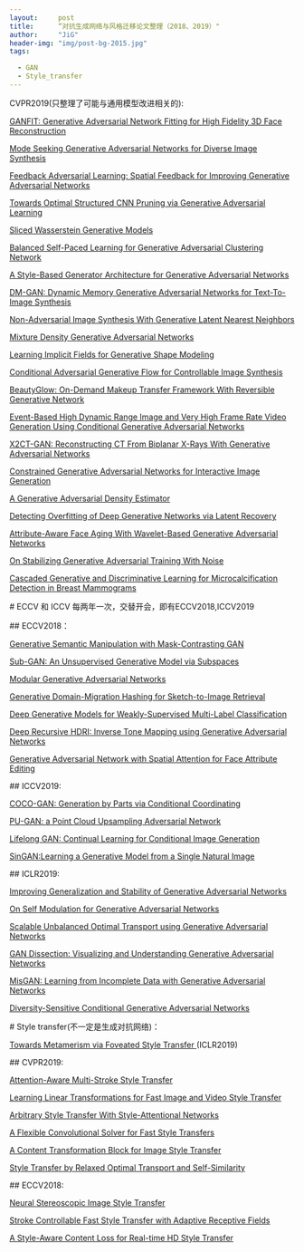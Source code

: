```yaml
---
layout:     post
title:      “对抗生成网络与风格迁移论文整理（2018、2019）"
author:     "JiG"
header-img: "img/post-bg-2015.jpg"
tags: 

  - GAN
  - Style_transfer
---
```



CVPR2019(只整理了可能与通用模型改进相关的):

[GANFIT: Generative Adversarial Network Fitting for High Fidelity 3D Face Reconstruction](http://openaccess.thecvf.com/content_CVPR_2019/html/Gecer_GANFIT_Generative_Adversarial_Network_Fitting_for_High_Fidelity_3D_Face_CVPR_2019_paper.html)

[Mode Seeking Generative Adversarial Networks for Diverse Image Synthesis](http://openaccess.thecvf.com/content_CVPR_2019/html/Mao_Mode_Seeking_Generative_Adversarial_Networks_for_Diverse_Image_Synthesis_CVPR_2019_paper.html)

[Feedback Adversarial Learning: Spatial Feedback for Improving Generative Adversarial Networks](http://openaccess.thecvf.com/content_CVPR_2019/html/Huh_Feedback_Adversarial_Learning_Spatial_Feedback_for_Improving_Generative_Adversarial_Networks_CVPR_2019_paper.html)

[Towards Optimal Structured CNN Pruning via Generative Adversarial Learning](http://openaccess.thecvf.com/content_CVPR_2019/html/Lin_Towards_Optimal_Structured_CNN_Pruning_via_Generative_Adversarial_Learning_CVPR_2019_paper.html)

[Sliced Wasserstein Generative Models](http://openaccess.thecvf.com/content_CVPR_2019/html/Wu_Sliced_Wasserstein_Generative_Models_CVPR_2019_paper.html)

[Balanced Self-Paced Learning for Generative Adversarial Clustering Network](http://openaccess.thecvf.com/content_CVPR_2019/html/Ghasedi_Balanced_Self-Paced_Learning_for_Generative_Adversarial_Clustering_Network_CVPR_2019_paper.html)

[A Style-Based Generator Architecture for Generative Adversarial Networks](http://openaccess.thecvf.com/content_CVPR_2019/html/Karras_A_Style-Based_Generator_Architecture_for_Generative_Adversarial_Networks_CVPR_2019_paper.html)

[DM-GAN: Dynamic Memory Generative Adversarial Networks for Text-To-Image Synthesis](http://openaccess.thecvf.com/content_CVPR_2019/html/Zhu_DM-GAN_Dynamic_Memory_Generative_Adversarial_Networks_for_Text-To-Image_Synthesis_CVPR_2019_paper.html)

[Non-Adversarial Image Synthesis With Generative Latent Nearest Neighbors](http://openaccess.thecvf.com/content_CVPR_2019/html/Hoshen_Non-Adversarial_Image_Synthesis_With_Generative_Latent_Nearest_Neighbors_CVPR_2019_paper.html)

[Mixture Density Generative Adversarial Networks](http://openaccess.thecvf.com/content_CVPR_2019/html/Eghbal-zadeh_Mixture_Density_Generative_Adversarial_Networks_CVPR_2019_paper.html)

[Learning Implicit Fields for Generative Shape Modeling](http://openaccess.thecvf.com/content_CVPR_2019/html/Chen_Learning_Implicit_Fields_for_Generative_Shape_Modeling_CVPR_2019_paper.html)

[Conditional Adversarial Generative Flow for Controllable Image Synthesis](http://openaccess.thecvf.com/content_CVPR_2019/html/Liu_Conditional_Adversarial_Generative_Flow_for_Controllable_Image_Synthesis_CVPR_2019_paper.html)

[BeautyGlow: On-Demand Makeup Transfer Framework With Reversible Generative Network](http://openaccess.thecvf.com/content_CVPR_2019/html/Chen_BeautyGlow_On-Demand_Makeup_Transfer_Framework_With_Reversible_Generative_Network_CVPR_2019_paper.html)

[Event-Based High Dynamic Range Image and Very High Frame Rate Video Generation Using Conditional Generative Adversarial Networks](http://openaccess.thecvf.com/content_CVPR_2019/html/Wang_Event-Based_High_Dynamic_Range_Image_and_Very_High_Frame_Rate_CVPR_2019_paper.html)

[X2CT-GAN: Reconstructing CT From Biplanar X-Rays With Generative Adversarial Networks](http://openaccess.thecvf.com/content_CVPR_2019/html/Ying_X2CT-GAN_Reconstructing_CT_From_Biplanar_X-Rays_With_Generative_Adversarial_Networks_CVPR_2019_paper.html)

[Constrained Generative Adversarial Networks for Interactive Image Generation](http://openaccess.thecvf.com/content_CVPR_2019/html/Heim_Constrained_Generative_Adversarial_Networks_for_Interactive_Image_Generation_CVPR_2019_paper.html)

[A Generative Adversarial Density Estimator](http://openaccess.thecvf.com/content_CVPR_2019/html/Abbasnejad_A_Generative_Adversarial_Density_Estimator_CVPR_2019_paper.html)

[Detecting Overfitting of Deep Generative Networks via Latent Recovery](http://openaccess.thecvf.com/content_CVPR_2019/html/Webster_Detecting_Overfitting_of_Deep_Generative_Networks_via_Latent_Recovery_CVPR_2019_paper.html)

[Attribute-Aware Face Aging With Wavelet-Based Generative Adversarial Networks](http://openaccess.thecvf.com/content_CVPR_2019/html/Liu_Attribute-Aware_Face_Aging_With_Wavelet-Based_Generative_Adversarial_Networks_CVPR_2019_paper.html)

[On Stabilizing Generative Adversarial Training With Noise](http://openaccess.thecvf.com/content_CVPR_2019/html/Jenni_On_Stabilizing_Generative_Adversarial_Training_With_Noise_CVPR_2019_paper.html)

[Cascaded Generative and Discriminative Learning for Microcalcification Detection in Breast Mammograms](http://openaccess.thecvf.com/content_CVPR_2019/html/Zhang_Cascaded_Generative_and_Discriminative_Learning_for_Microcalcification_Detection_in_Breast_CVPR_2019_paper.html)



\# ECCV 和 ICCV 每两年一次，交替开会，即有ECCV2018,ICCV2019

\## ECCV2018：

[Generative Semantic Manipulation with Mask-Contrasting GAN](http://openaccess.thecvf.com/content_ECCV_2018/html/Liang_Generative_Semantic_Manipulation_ECCV_2018_paper.html)

[Sub-GAN: An Unsupervised Generative Model via Subspaces](http://openaccess.thecvf.com/content_ECCV_2018/html/Jie_Liang_Sub-GAN_An_Unsupervised_ECCV_2018_paper.html)

[Modular Generative Adversarial Networks](http://openaccess.thecvf.com/content_ECCV_2018/html/Bo_Zhao_Modular_Generative_Adversarial_ECCV_2018_paper.html)

[Generative Domain-Migration Hashing for Sketch-to-Image Retrieval](http://openaccess.thecvf.com/content_ECCV_2018/html/Jingyi_Zhang_Generative_Domain-Migration_Hashing_ECCV_2018_paper.html)

[Deep Generative Models for Weakly-Supervised Multi-Label Classification](http://openaccess.thecvf.com/content_ECCV_2018/html/Hong-Min_Chu_Deep_Generative_Models_ECCV_2018_paper.html)

[Deep Recursive HDRI: Inverse Tone Mapping using Generative Adversarial Networks](http://openaccess.thecvf.com/content_ECCV_2018/html/Siyeong_Lee_Deep_Recursive_HDRI_ECCV_2018_paper.html)

[Generative Adversarial Network with Spatial Attention for Face Attribute Editing](http://openaccess.thecvf.com/content_ECCV_2018/html/Gang_Zhang_Generative_Adversarial_Network_ECCV_2018_paper.html)



\## ICCV2019:

[COCO-GAN: Generation by Parts via Conditional Coordinating ](https://arxiv.org/abs/1904.00284)

[PU-GAN: a Point Cloud Upsampling Adversarial Network](https://arxiv.org/abs/1907.10844)

[Lifelong GAN: Continual Learning for Conditional Image Generation](https://arxiv.org/abs/1907.10107)

[SinGAN:Learning a Generative Model from a Single Natural Image](https://arxiv.org/pdf/1905.01164.pdf)



\## ICLR2019:

[Improving Generalization and Stability of Generative Adversarial Networks ](https://openreview.net/forum?id=ByxPYjC5KQ)

[On Self Modulation for Generative Adversarial Networks ](https://openreview.net/forum?id=Hkl5aoR5tm)

[Scalable Unbalanced Optimal Transport using Generative Adversarial Networks](https://openreview.net/forum?id=HyexAiA5Fm)

[GAN Dissection: Visualizing and Understanding Generative Adversarial Networks ](https://openreview.net/forum?id=Hyg_X2C5FX)

[MisGAN: Learning from Incomplete Data with Generative Adversarial Networks ](https://openreview.net/forum?id=S1lDV3RcKm)

[Diversity-Sensitive Conditional Generative Adversarial Networks ](https://openreview.net/forum?id=rJliMh09F7)



\# Style transfer(不一定是生成对抗网络)：

[Towards Metamerism via Foveated Style Transfer ](https://openreview.net/forum?id=BJzbG20cFQ)(ICLR2019)

\## CVPR2019:

[Attention-Aware Multi-Stroke Style Transfer](http://openaccess.thecvf.com/content_CVPR_2019/html/Yao_Attention-Aware_Multi-Stroke_Style_Transfer_CVPR_2019_paper.html)

[Learning Linear Transformations for Fast Image and Video Style Transfer](http://openaccess.thecvf.com/content_CVPR_2019/html/Li_Learning_Linear_Transformations_for_Fast_Image_and_Video_Style_Transfer_CVPR_2019_paper.html)

[Arbitrary Style Transfer With Style-Attentional Networks](http://openaccess.thecvf.com/content_CVPR_2019/html/Park_Arbitrary_Style_Transfer_With_Style-Attentional_Networks_CVPR_2019_paper.html)

[A Flexible Convolutional Solver for Fast Style Transfers](http://openaccess.thecvf.com/content_CVPR_2019/html/Puy_A_Flexible_Convolutional_Solver_for_Fast_Style_Transfers_CVPR_2019_paper.html)

[A Content Transformation Block for Image Style Transfer](http://openaccess.thecvf.com/content_CVPR_2019/html/Kotovenko_A_Content_Transformation_Block_for_Image_Style_Transfer_CVPR_2019_paper.html)

[Style Transfer by Relaxed Optimal Transport and Self-Similarity](http://openaccess.thecvf.com/content_CVPR_2019/html/Kolkin_Style_Transfer_by_Relaxed_Optimal_Transport_and_Self-Similarity_CVPR_2019_paper.html)

\## ECCV2018:

[Neural Stereoscopic Image Style Transfer](http://openaccess.thecvf.com/content_ECCV_2018/html/Xinyu_Gong_Neural_Stereoscopic_Image_ECCV_2018_paper.html)

[Stroke Controllable Fast Style Transfer with Adaptive Receptive Fields](http://openaccess.thecvf.com/content_ECCV_2018/html/Yongcheng_Jing_Stroke_Controllable_Fast_ECCV_2018_paper.html)

[A Style-Aware Content Loss for Real-time HD Style Transfer](http://openaccess.thecvf.com/content_ECCV_2018/html/Artsiom_Sanakoyeu_A_Style-aware_Content_ECCV_2018_paper.html)